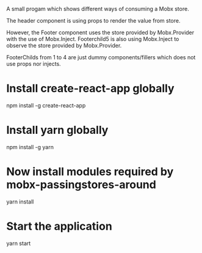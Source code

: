 A small progam which shows different ways of consuming a Mobx store.

The header component is using props to render the value from store.

However, the Footer component uses the store provided by Mobx.Provider with the use of Mobx.Inject.
Footerchild5 is also using Mobx.Inject to observe the store provided by Mobx.Provider.

FooterChilds from 1 to 4 are just dummy components/fillers which does not use props nor injects.

# Install create-react-app globally

npm install -g create-react-app

# Install yarn globally

npm install -g yarn

# Now install modules required by mobx-passingstores-around

yarn install

# Start the application

yarn start
